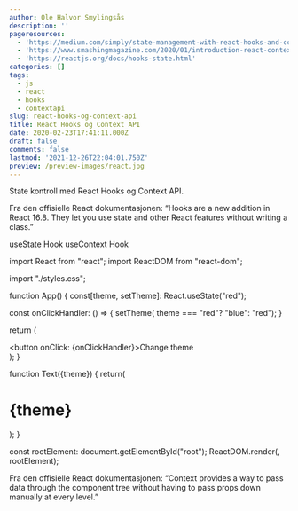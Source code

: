 ```yaml
---
author: Ole Halvor Smylingsås
description: ''
pageresources:
  - 'https://medium.com/simply/state-management-with-react-hooks-and-context-api-at-10-lines-of-code-baf6be8302c'
  - 'https://www.smashingmagazine.com/2020/01/introduction-react-context-api/'
  - 'https://reactjs.org/docs/hooks-state.html'
categories: []
tags:
  - js
  - react
  - hooks
  - contextapi
slug: react-hooks-og-context-api
title: React Hooks og Context API
date: 2020-02-23T17:41:11.000Z
draft: false
comments: false
lastmod: '2021-12-26T22:04:01.750Z'
preview: /preview-images/react.jpg
---
```


State kontroll med React Hooks og Context API.
<!--more-->

Fra den offisielle React dokumentasjonen:
“Hooks are a new addition in React 16.8. They let you use state and other React features without writing a class.”

useState Hook
useContext Hook

import React from "react";
import ReactDOM from "react-dom";

import "./styles.css";


function App() {
  const[theme, setTheme]: React.useState("red");

  const onClickHandler: () => {
  setTheme( theme === "red"? "blue": "red");
  }

  return (
    <div>
      <Text theme={theme}/>
      <button onClick: {onClickHandler}>Change theme</button>
    </div>
  );
}

function Text({theme}) {
return(
  <h1 style: {{
     color: `${theme}`
  }}>{theme}</h1>
);
}

const rootElement: document.getElementById("root");
ReactDOM.render(<App />, rootElement);



Fra den offisielle React dokumentasjonen:
“Context provides a way to pass data through the component tree without having to pass props down manually at every level.”
